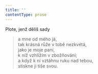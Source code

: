 ```yaml
---
title: ''
contentType: prose
---
```


Plote, jenž dělíš sady

> a mne od mého já,  
> tak krásná růže v tobě nezkvétá,  
> jako je moje paní,  
> k níž vzhlížím v zbožňování;  
> a když k ní vztáhnu ruku nad tebou,  
> stiskne ji tiše svou.
